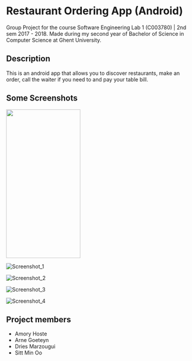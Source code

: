 # Restaurant Ordering App (Android)
Group Project for the course Software Engineering Lab 1 (C003780) | 2nd sem 2017 - 2018. Made during my second year of Bachelor of Science in Computer Science at Ghent University.

## Description
This is an android app that allows you to discover restaurants, make an order, call the waiter if you need to and pay your table bill.

## Some Screenshots
<img src="screens/screenshot_1.jpg" width="200" height="400"/>

![Screenshot_1](screens/screenshot_1.jpg)

![Screenshot_2](screens/screenshot_2.jpg)

![Screenshot_3](screens/screenshot_3.jpg)

![Screenshot_4](screens/screenshot_4.jpg)

## Project members
- Amory Hoste
- Arne Goeteyn
- Dries Marzougui
- Sitt Min Oo
